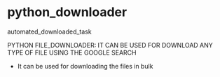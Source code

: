 # python_downloader
automated_downloaded_task

PYTHON FILE_DOWNLOADER:
  IT CAN BE USED FOR DOWNLOAD ANY TYPE OF FILE USING THE GOOGLE SEARCH
  
* It can be used for downloading the files in bulk
